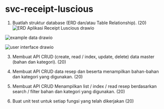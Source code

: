 # svc-receipt-luscious

1. Buatlah struktur database (ERD dan/atau Table Relationship). (20)
![ERD Aplikasi Receipt Luscious drawio](https://github.com/mohammedazez/svc-receipt-luscious/assets/37678093/5834e17f-af10-4aa5-8d1b-f9e69ae67f2b)

![example data drawio](https://github.com/mohammedazez/svc-receipt-luscious/assets/37678093/75c8006c-ea6b-4f7d-a915-29a5727bfb7f)

![user interface drawio](https://github.com/mohammedazez/svc-receipt-luscious/assets/37678093/cb159266-9e21-4716-b157-6108c4424e36)





3. Membuat API CRUD (create, read / index, update, delete) data master (bahan dan kategori). (20)

4. Membuat API CRUD data resep dan beserta menampilkan bahan-bahan dan kategori yang digunakan. (20)

5. Membuat API CRUD Menampilkan list / index / read resep berdasarkan search / filter bahan dan kategori yang digunakan. (20)

6. Buat unit test untuk setiap fungsi yang telah dikerjakan (20)
